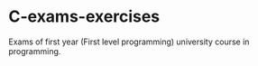 # C-exams-exercises
Exams of first year (First level programming) university course in programming.
